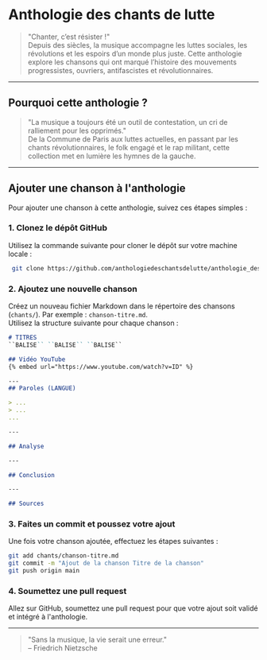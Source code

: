 # Anthologie des chants de lutte

> "Chanter, c’est résister !"  
Depuis des siècles, la musique accompagne les luttes sociales, les révolutions et les espoirs d’un monde plus juste. Cette anthologie explore les chansons qui ont marqué l’histoire des mouvements progressistes, ouvriers, antifascistes et révolutionnaires.  

---

## Pourquoi cette anthologie ?  

> "La musique a toujours été un outil de contestation, un cri de ralliement pour les opprimés."  
De la Commune de Paris aux luttes actuelles, en passant par les chants révolutionnaires, le folk engagé et le rap militant, cette collection met en lumière les hymnes de la gauche.  

---

## Ajouter une chanson à l'anthologie  

Pour ajouter une chanson à cette anthologie, suivez ces étapes simples :

### 1. Clonez le dépôt GitHub  
Utilisez la commande suivante pour cloner le dépôt sur votre machine locale :  

```bash
 git clone https://github.com/anthologiedeschantsdelutte/anthologie_des_chants_de_lutte.git
```

### 2. Ajoutez une nouvelle chanson  
Créez un nouveau fichier Markdown dans le répertoire des chansons (`chants/`). Par exemple : `chanson-titre.md`.  
Utilisez la structure suivante pour chaque chanson :  

```markdown
# TITRES
``BALISE`` ``BALISE`` ``BALISE``

## Vidéo YouTube
{% embed url="https://www.youtube.com/watch?v=ID" %}

---
## Paroles (LANGUE)

> ...
> ...
...

---

## Analyse

---

## Conclusion

---

## Sources

```

### 3. Faites un commit et poussez votre ajout
Une fois votre chanson ajoutée, effectuez les étapes suivantes :  

```bash
git add chants/chanson-titre.md
git commit -m "Ajout de la chanson Titre de la chanson"
git push origin main
```

### 4. Soumettez une pull request 
Allez sur GitHub, soumettez une pull request pour que votre ajout soit validé et intégré à l'anthologie.

---

> "Sans la musique, la vie serait une erreur."  
> – Friedrich Nietzsche
